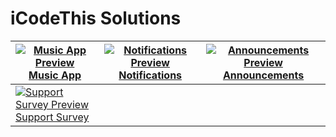 # iCodeThis Solutions

| [![Music App Preview](https://shismqklzntzxworibfn.supabase.co/storage/v1/object/public/previews/8aaf92f2-d7f3-4140-afc0-79722826b37a.png)Music App](https://icodethis.com/submissions/15876) | [![Notifications Preview](https://shismqklzntzxworibfn.supabase.co/storage/v1/object/public/previews/84bd69a7-4c80-4ed0-849e-e92f75f3f693.png)Notifications](https://icodethis.com/submissions/16051) | [![Announcements Preview](https://shismqklzntzxworibfn.supabase.co/storage/v1/object/public/previews/3fa0eb1c-10cc-48ca-97bb-c84fdc77b4cf.png)Announcements](https://icodethis.com/submissions/15457) |
| --- | --- | --- |
| [![Support Survey Preview](https://shismqklzntzxworibfn.supabase.co/storage/v1/object/public/previews/f10e1923-3bb8-4180-9382-05c5a9366ed2.png)Support Survey](https://icodethis.com/submissions/14823) |  |  |